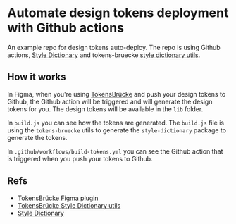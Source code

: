 # Automate design tokens deployment with Github actions

An example repo for design tokens auto-deploy. The repo is using Github actions, [Style Dictionary](https://github.com/amzn/style-dictionary) and tokens-bruecke [style dictionary utils](https://github.com/tokens-bruecke/sd-utils).

## How it works

In Figma, when you're using [TokensBrücke](https://www.figma.com/community/plugin/1254538877056388290/TokensBr%C3%BCcke) and push your design tokens to Github, the Github action will be triggered and will generate the design tokens for you. The design tokens will be available in the `lib` folder.

In `build.js` you can see how the tokens are generated. The `build.js` file is using the `tokens-bruecke` utils to generate the `style-dictionary` package to generate the tokens.

In `.github/workflows/build-tokens.yml` you can see the Github action that is triggered when you push your tokens to Github.

## Refs

- [TokensBrücke Figma plugin](https://www.figma.com/community/plugin/1254538877056388290/TokensBr%C3%BCcke)
- [TokensBrücke Style Dictionary utils](https://github.com/tokens-bruecke/sd-utils)
- [Style Dictionary](https://github.com/amzn/style-dictionary)
